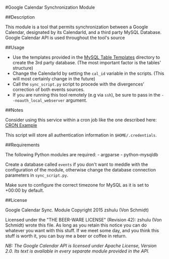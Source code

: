#Google Calendar Synchronization Module 


##Description 

This module is a tool that permits synchronization between a Google
Calendar, designated by its CalendarId, and a third party MySQL Database.
Google Calendar API is used throughout the tool's source


##Usage

- Use the templates provided in the [MySQL Table Templates](https://github.com/vonSchmidt/GoogleCalendarSync/tree/master/MySQL_Table_Templates)
directory to create the 3rd party database. (The most important factor is the tables' structure)
- Change the CalendarId by setting the `cal_id` variable in the scripts.
(This will most certainly change in the future)
- Call the `sync_script.py` script to procede with the divergences'
correction of both events sources.
- If you are running this tool remotely (e.g via `ssh`), be sure to pass in the
`--noauth_local_webserver` argument.


##Notes

Consider using this service within a cron job like the one described here: 
[CRON Example](https://github.com/vonSchmidt/GoogleCalendarSync/tree/master/cronsched)


This script will store all authentication information in `$HOME/.credentials`.

##Requirements


The following Python modules are required:
    - argparse
    - python-mysqldb

Create a database called `events` if you don't want to meddle with the
configuration of the module, otherwise change the database connection
parameters in `sync_script.py`.

Make sure to configure the correct timezone for MySQL as it is set to +00:00 by
default.


##License

Google Calendar Sync. Module
Copyright 2015 zshulu (Von Schmidt)

Licensed under the "THE BEER-WARE LICENSE" (Revision 42):
zshulu (Von Schmidt) wrote this file. As long as you retain this notice you
can do whatever you want with this stuff. If we meet some day, and you think
this stuff is worth it, you can buy me a beer or coffee in return.

_NB: The Google Calendar API is licensed under Apache License, Version 2.0. Its
text is available in every separate module provided in the API._
